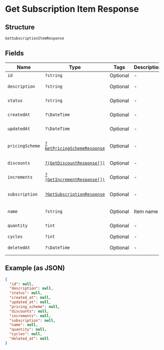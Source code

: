 
# Get Subscription Item Response

## Structure

`GetSubscriptionItemResponse`

## Fields

| Name | Type | Tags | Description | Getter | Setter |
|  --- | --- | --- | --- | --- | --- |
| `id` | `?string` | Optional | - | getId(): ?string | setId(?string id): void |
| `description` | `?string` | Optional | - | getDescription(): ?string | setDescription(?string description): void |
| `status` | `?string` | Optional | - | getStatus(): ?string | setStatus(?string status): void |
| `createdAt` | `?\DateTime` | Optional | - | getCreatedAt(): ?\DateTime | setCreatedAt(?\DateTime createdAt): void |
| `updatedAt` | `?\DateTime` | Optional | - | getUpdatedAt(): ?\DateTime | setUpdatedAt(?\DateTime updatedAt): void |
| `pricingScheme` | [`?GetPricingSchemeResponse`](../../doc/models/get-pricing-scheme-response.md) | Optional | - | getPricingScheme(): ?GetPricingSchemeResponse | setPricingScheme(?GetPricingSchemeResponse pricingScheme): void |
| `discounts` | [`?(GetDiscountResponse[])`](../../doc/models/get-discount-response.md) | Optional | - | getDiscounts(): ?array | setDiscounts(?array discounts): void |
| `increments` | [`?(GetIncrementResponse[])`](../../doc/models/get-increment-response.md) | Optional | - | getIncrements(): ?array | setIncrements(?array increments): void |
| `subscription` | [`?GetSubscriptionResponse`](../../doc/models/get-subscription-response.md) | Optional | - | getSubscription(): ?GetSubscriptionResponse | setSubscription(?GetSubscriptionResponse subscription): void |
| `name` | `?string` | Optional | Item name | getName(): ?string | setName(?string name): void |
| `quantity` | `?int` | Optional | - | getQuantity(): ?int | setQuantity(?int quantity): void |
| `cycles` | `?int` | Optional | - | getCycles(): ?int | setCycles(?int cycles): void |
| `deletedAt` | `?\DateTime` | Optional | - | getDeletedAt(): ?\DateTime | setDeletedAt(?\DateTime deletedAt): void |

## Example (as JSON)

```json
{
  "id": null,
  "description": null,
  "status": null,
  "created_at": null,
  "updated_at": null,
  "pricing_scheme": null,
  "discounts": null,
  "increments": null,
  "subscription": null,
  "name": null,
  "quantity": null,
  "cycles": null,
  "deleted_at": null
}
```

